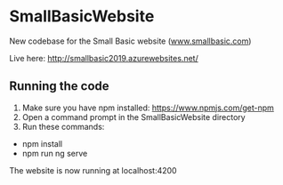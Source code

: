 # SmallBasicWebsite
New codebase for the Small Basic website (www.smallbasic.com)

Live here: http://smallbasic2019.azurewebsites.net/

## Running the code
1. Make sure you have npm installed: https://www.npmjs.com/get-npm
2. Open a command prompt in the SmallBasicWebsite directory
3. Run these commands:
  - npm install
  - npm run ng serve

The website is now running at localhost:4200

